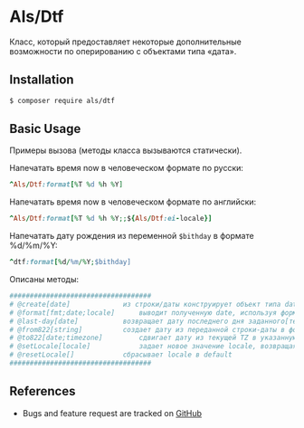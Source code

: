 # Als/Dtf

Класс, который предоставляет некоторые дополнительные возможности по оперированию с объектами типа «дата».


## Installation

```bash
$ composer require als/dtf
```


## Basic Usage

Примеры вызова (методы класса вызываются статически).

Напечатать время now в человеческом формате по русски:
```ruby
^Als/Dtf:format[%T %d %h %Y]
```

Напечатать время now в человеческом формате по английски:
```ruby
^Als/Dtf:format[%T %d %h %Y;;${Als/Dtf:ei-locale}]
```

Напечатать дату рождения из переменной `$bithday` в формате %d/%m/%Y:
```ruby
^dtf:format[%d/%m/%Y;$bithday]
```

Описаны методы:
```ruby
###################################
# @create[date]				из строки/даты конструирует объект типа date
# @format[fmt;date;locale]		выводит полученную date, используя форматную строку
# @last-day[date]			возвращает дату последнего дня заданного[текущего] месяца
# @from822[string]			создает дату из переданной строки-даты в формате RFC822
# @to822[date;timezone]			сдвигает дату из текущей TZ в указанную TZ и выводит её в виде строки в формате RFC822
# @setLocale[locale]			задает новое значение locale, возвращая старое
# @resetLocale[]			сбрасывает locale в default
###################################
```


## References

- Bugs and feature request are tracked on [GitHub](https://github.com/parser3/als.dtf/issues)
